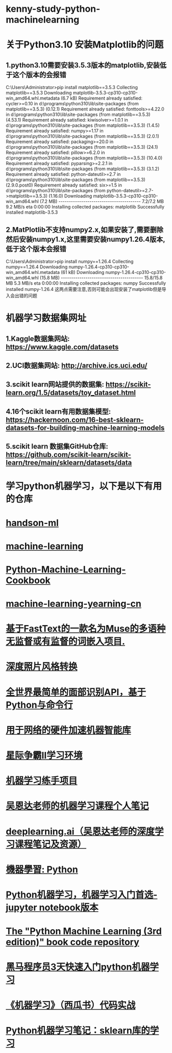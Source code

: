 # kenny-study-python-machinelearning
# 关于Python3.10 安装Matplotlib的问题
## 1.python3.10需要安装3.5.3版本的matplotlib,安装低于这个版本的会报错
C:\Users\Administrator>pip install matplotlib==3.5.3
Collecting matplotlib==3.5.3
  Downloading matplotlib-3.5.3-cp310-cp310-win_amd64.whl.metadata (6.7 kB)
Requirement already satisfied: cycler>=0.10 in d:\programs\python310\lib\site-packages (from matplotlib==3.5.3) (0.12.1)
Requirement already satisfied: fonttools>=4.22.0 in d:\programs\python310\lib\site-packages (from matplotlib==3.5.3) (4.53.1)
Requirement already satisfied: kiwisolver>=1.0.1 in d:\programs\python310\lib\site-packages (from matplotlib==3.5.3) (1.4.5)
Requirement already satisfied: numpy>=1.17 in d:\programs\python310\lib\site-packages (from matplotlib==3.5.3) (2.0.1)
Requirement already satisfied: packaging>=20.0 in d:\programs\python310\lib\site-packages (from matplotlib==3.5.3) (24.1)
Requirement already satisfied: pillow>=6.2.0 in d:\programs\python310\lib\site-packages (from matplotlib==3.5.3) (10.4.0)
Requirement already satisfied: pyparsing>=2.2.1 in d:\programs\python310\lib\site-packages (from matplotlib==3.5.3) (3.1.2)
Requirement already satisfied: python-dateutil>=2.7 in d:\programs\python310\lib\site-packages (from matplotlib==3.5.3) (2.9.0.post0)
Requirement already satisfied: six>=1.5 in d:\programs\python310\lib\site-packages (from python-dateutil>=2.7->matplotlib==3.5.3) (1.16.0)
Downloading matplotlib-3.5.3-cp310-cp310-win_amd64.whl (7.2 MB)
   ---------------------------------------- 7.2/7.2 MB 9.2 MB/s eta 0:00:00
Installing collected packages: matplotlib
Successfully installed matplotlib-3.5.3

## 2.MatPlotlib不支持numpy2.x,如果安装了,需要删除然后安装numpy1.x,这里需要安装numpy1.26.4版本,低于这个版本会报错
C:\Users\Administrator>pip install numpy==1.26.4
Collecting numpy==1.26.4
  Downloading numpy-1.26.4-cp310-cp310-win_amd64.whl.metadata (61 kB)
Downloading numpy-1.26.4-cp310-cp310-win_amd64.whl (15.8 MB)
   ---------------------------------------- 15.8/15.8 MB 5.3 MB/s eta 0:00:00
Installing collected packages: numpy
Successfully installed numpy-1.26.4
这两点需要注意,否则可能会出现安装了matplotlib但是导入会出错的问题

# 机器学习数据集网址
## 1.Kaggle数据集网站: https://www.kaggle.com/datasets 
## 2.UCI数据集网站: http://archive.ics.uci.edu/ 
## 3.scikit learn网站提供的数据集: https://scikit-learn.org/1.5/datasets/toy_dataset.html 
## 4.16个scikit learn有用数据集模型: https://hackernoon.com/16-best-sklearn-datasets-for-building-machine-learning-models 
## 5.scikit learn 数据集GitHub仓库: https://github.com/scikit-learn/scikit-learn/tree/main/sklearn/datasets/data

# 学习python机器学习，以下是以下有用的仓库

# <a href="https://github.com/kennycaiguo/handson-ml">handson-ml</a>
# <a href="https://github.com/kennycaiguo/machine-learning">machine-learning</a>
# <a href="https://github.com/kennycaiguo/Python-Machine-Learning-Cookbook">Python-Machine-Learning-Cookbook</a>
# <a href="https://github.com/kennycaiguo/machine-learning-yearning-cn">machine-learning-yearning-cn</a>
# <a href="https://github.com/facebookresearch/fastText">基于FastText的一款名为Muse的多语种无监督或有监督的词嵌入项目.</a>
# <a href="https://github.com/luanfujun/deep-photo-styletransfer">深度照片风格转换</a>
# <a href="https://github.com/ageitgey/face_recognition">全世界最简单的面部识别API，基于Python与命令行</a>
# <a href="https://github.com/tensorflow/tfjs-core">用于网络的硬件加速机器智能库</a>
# <a href="https://github.com/deepmind/pysc2">星际争霸II学习环境</a>
# <a href="https://github.com/wushiwang/ML">机器学习练手项目</a>
# <a href="https://github.com/fengdu78/Coursera-ML-AndrewNg-Notes">吴恩达老师的机器学习课程个人笔记</a>
# <a href="https://github.com/fengdu78/deeplearning_ai_books">deeplearning.ai（吴恩达老师的深度学习课程笔记及资源）</a>
# <a href="https://github.com/htylab/machine-learning-python">機器學習: Python</a>
# <a href="https://github.com/basicv8vc/Python-Machine-Learning-zh">Python机器学习，机器学习入门首选-jupyter notebook版本</a>
# <a href="https://github.com/rasbt/python-machine-learning-book-3rd-edition">The "Python Machine Learning (3rd edition)" book code repository</a>
# <a href="https://github.com/ZiruZha/Machine-Learning">黑马程序员3天快速入门python机器学习</a>
# <a href="https://github.com/datawhalechina/machine-learning-toy-code">《机器学习》（西瓜书）代码实战</a>
# <a href="https://github.com/LeBron-Jian/MachineLearningNote">Python机器学习笔记：sklearn库的学习</a>
# <a href=""></a>
# <a href=""></a>
# <a href=""></a>
# <a href=""></a>
# <a href=""></a>
# <a href=""></a>
# <a href=""></a>
